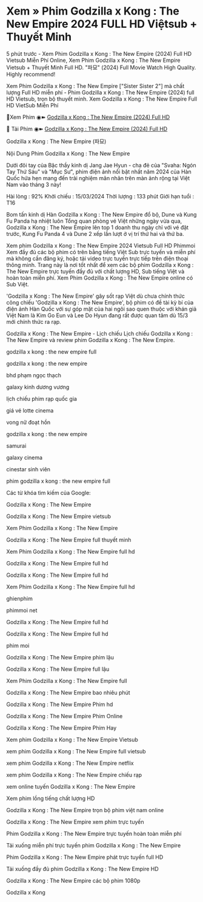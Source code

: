 
# Xem » Phim Godzilla x Kong : The New Empire 2024 FULL HD Việtsub + Thuyết Minh
5 phút trước - Xem Phim Godzilla x Kong : The New Empire (2024) Full HD Vietsub Miễn Phí Online, Xem Phim Godzilla x Kong : The New Empire Vietsub + Thuyết Minh Full HD. "파묘" (2024) Full Movie Watch High Quality. Highly recommend!

Xem Phim Godzilla x Kong : The New Empire ["Sister Sister 2"] mà chất lượng Full HD miễn phí - Phim Godzilla x Kong : The New Empire (2024) full HD Vietsub, trọn bộ thuyết minh. Xem Godzilla x Kong : The New Empire Full HD VietSub Miễn Phí

📀Xem Phim ◉➽  [Godzilla x Kong : The New Empire (2024) Full HD](https://shope.ee/4Acgdfa1jI)

📀 Tải Phim ◉➽  [Godzilla x Kong : The New Empire (2024) Full HD](https://shope.ee/4Acgdfa1jI)


Godzilla x Kong : The New Empire (파묘)

Nội Dung Phim Godzilla x Kong : The New Empire

Dưới đôi tay của Bậc thầy kinh dị Jang Jae Hyun - cha đẻ của "Svaha: Ngón Tay Thứ Sáu" và "Mục Sư", phim điện ảnh nổi bật nhất năm 2024 của Hàn Quốc hứa hẹn mang đến trải nghiệm mãn nhãn trên màn ảnh rộng tại Việt Nam vào tháng 3 này!

Hài lòng : 92% Khởi chiếu : 15/03/2024 Thời lượng : 133 phút Giới hạn tuổi : T16

Bom tấn kinh dị Hàn Godzilla x Kong : The New Empire đổ bộ, Dune và Kung Fu Panda hạ nhiệt luôn
Tổng quan phòng vé Việt những ngày vừa qua, Godzilla x Kong : The New Empire lên top 1 doanh thu ngày chỉ với vé đặt trước, Kung Fu Panda 4 và Dune 2 xếp lần lượt ở vị trí thứ hai và thứ ba.

Xem phim Godzilla x Kong : The New Empire 2024 Vietsub Full HD Phimmoi
Xem đầy đủ các bộ phim có trên bằng tiếng Việt Sub trực tuyến và miễn phí mà không cần đăng ký, hoặc tải video trực tuyến trực tiếp trên điện thoại thông minh. Trang này là nơi tốt nhất để xem các bộ phim Godzilla x Kong : The New Empire trực tuyến đầy đủ với chất lượng HD, Sub tiếng Việt và hoàn toàn miễn phí. Xem Phim Godzilla x Kong : The New Empire online có Sub Việt.

'Godzilla x Kong : The New Empire' gây sốt rạp Việt dù chưa chính thức công chiếu
'Godzilla x Kong : The New Empire', bộ phim có đề tài kỳ bí của điện ảnh Hàn Quốc với sự góp mặt của hai ngôi sao quen thuộc với khán giả Việt Nam là Kim Go Eun và Lee Do Hyun đang rất được quan tâm dù 15/3 mới chính thức ra rạp.

Godzilla x Kong : The New Empire - Lịch chiếu
Lịch chiếu Godzilla x Kong : The New Empire và review phim Godzilla x Kong : The New Empire.

godzilla x kong : the new empire full

godzilla x kong : the new empire

bhd phạm ngọc thạch

galaxy kinh dương vương

lịch chiếu phim rạp quốc gia

giá vé lotte cinema

vong nữ đoạt hồn

godzilla x kong : the new empire

samurai

galaxy cinema

cinestar sinh viên

phim godzilla x kong : the new empire full

Các từ khóa tìm kiếm của Google:

Godzilla x Kong : The New Empire

Godzilla x Kong : The New Empire vietsub

Xem Phim Godzilla x Kong : The New Empire

Godzilla x Kong : The New Empire full thuyết minh

Xem Phim Godzilla x Kong : The New Empire full hd

Godzilla x Kong : The New Empire full hd

Godzilla x Kong : The New Empire full hd

Xem Phim Godzilla x Kong : The New Empire full hd

ghienphim

phimmoi net

Godzilla x Kong : The New Empire full hd

Godzilla x Kong : The New Empire full hd

phim moi

Godzilla x Kong : The New Empire phim lậu

Godzilla x Kong : The New Empire full lậu

Xem Phim Godzilla x Kong : The New Empire full

Godzilla x Kong : The New Empire bao nhiêu phút

Godzilla x Kong : The New Empire Phim hd

Godzilla x Kong : The New Empire Phim Online

Godzilla x Kong : The New Empire Phim Hay

Xem phim Godzilla x Kong : The New Empire Vietsub

xem phim Godzilla x Kong : The New Empire full vietsub

xem phim Godzilla x Kong : The New Empire netflix

xem phim Godzilla x Kong : The New Empire chiếu rạp

xem online tuyến Godzilla x Kong : The New Empire

Xem phim lồng tiếng chất lượng HD

Godzilla x Kong : The New Empire trọn bộ phim việt nam online

Godzilla x Kong : The New Empire xem phim trực tuyến

Phim Godzilla x Kong : The New Empire trực tuyến hoàn toàn miễn phí

Tải xuống miễn phí trực tuyến phim Godzilla x Kong : The New Empire

Phim Godzilla x Kong : The New Empire phát trực tuyến full HD

Tải xuống đầy đủ phim Godzilla x Kong : The New Empire HD

Godzilla x Kong : The New Empire các bộ phim 1080p

Godzilla x Kong
